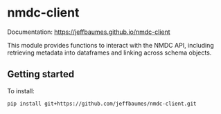 # nmdc-client

Documentation: https://jeffbaumes.github.io/nmdc-client

This module provides functions to interact with the NMDC API,
including retrieving metadata into dataframes and linking across schema objects.

## Getting started

To install:

```bash
pip install git+https://github.com/jeffbaumes/nmdc-client.git
```
